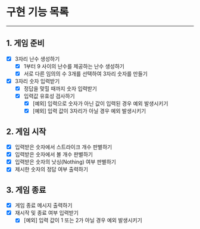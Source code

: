 # 구현 기능 목록

---

## 1. 게임 준비

- [x] 3자리 난수 생성하기
  - [x] 1부터 9 사이의 난수를 제공하는 난수 생성하기
  - [x] 서로 다른 임의의 수 3개를 선택하여 3자리 숫자를 만들기
   
- [x] 3자리 숫자 입력받기
  - [x] 정답을 맞힐 때까지 숫자 입력받기
  - [x] 입력값 유효성 검사하기
    - [x] [예외] 입력으로 숫자가 아닌 값이 입력된 경우 예외 발생시키기
    - [x] [예외] 입력 값이 3자리가 아닐 경우 예외 발생시키기

## 2. 게임 시작

- [x] 입력받은 숫자에서 스트라이크 개수 판별하기  
- [x] 입력받은 숫자에서 볼 개수 판별하기
- [x] 입력받은 숫자의 낫싱(Nothing) 여부 판별하기
- [x] 제시한 숫자의 정답 여부 출력하기

## 3. 게임 종료

- [x] 게임 종료 메시지 출력하기
- [x] 재시작 및 종료 여부 입력받기
  - [x] [예외] 입력 값이 1 또는 2가 아닐 경우 예외 발생시키기
